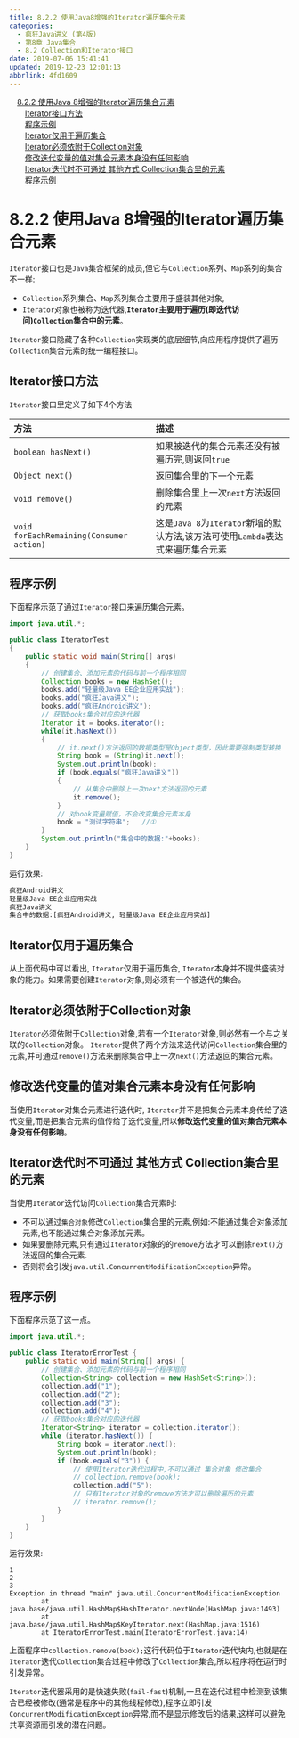 ```yaml
---
title: 8.2.2 使用Java8增强的Iterator遍历集合元素
categories: 
  - 疯狂Java讲义 (第4版)
  - 第8章 Java集合
  - 8.2 Collection和Iterator接口
date: 2019-07-06 15:41:41
updated: 2019-12-23 12:01:13
abbrlink: 4fd1609
---
```

<div id='my_toc'><a href="/JavaReadingNotes/4fd1609/#8-2-2-使用Java-8增强的Iterator遍历集合元素" class="header_1">8.2.2 使用Java 8增强的Iterator遍历集合元素</a>&nbsp;<br><a href="/JavaReadingNotes/4fd1609/#Iterator接口方法" class="header_2">Iterator接口方法</a>&nbsp;<br><a href="/JavaReadingNotes/4fd1609/#程序示例" class="header_2">程序示例</a>&nbsp;<br><a href="/JavaReadingNotes/4fd1609/#Iterator仅用于遍历集合" class="header_2">Iterator仅用于遍历集合</a>&nbsp;<br><a href="/JavaReadingNotes/4fd1609/#Iterator必须依附于Collection对象" class="header_2">Iterator必须依附于Collection对象</a>&nbsp;<br><a href="/JavaReadingNotes/4fd1609/#修改迭代变量的值对集合元素本身没有任何影响" class="header_2">修改迭代变量的值对集合元素本身没有任何影响</a>&nbsp;<br><a href="/JavaReadingNotes/4fd1609/#Iterator迭代时不可通过-其他方式-Collection集合里的元素" class="header_2">Iterator迭代时不可通过 其他方式 Collection集合里的元素</a>&nbsp;<br><a href="/JavaReadingNotes/4fd1609/#程序示例" class="header_2">程序示例</a>&nbsp;<br></div>
<style>.header_1{margin-left: 1em;}.header_2{margin-left: 2em;}.header_3{margin-left: 3em;}.header_4{margin-left: 4em;}.header_5{margin-left: 5em;}.header_6{margin-left: 6em;}</style>
<!--more-->
<script>if (navigator.platform.search('arm')==-1){document.getElementById('my_toc').style.display = 'none';}var e,p = document.getElementsByTagName('p');while (p.length>0) {e = p[0];e.parentElement.removeChild(e);}</script>

<!--end-->
<!--SSTStart-->
# 8.2.2 使用Java 8增强的Iterator遍历集合元素 #
`Iterator`接口也是`Java`集合框架的成员,但它与`Collection`系列、`Map`系列的集合不一样: 
- `Collection`系列集合、`Map`系列集合主要用于盛装其他对象,
- `Iterator`对象也被称为迭代器,**`Iterator`主要用于遍历(即迭代访问)`Collection`集合中的元素**。

`Iterator`接口隐藏了各种`Collection`实现类的底层细节,向应用程序提供了遍历`Collection`集合元素的统一编程接口。 
## Iterator接口方法 ##
`Iterator`接口里定义了如下4个方法

|方法|描述|
|:---|:---|
|`boolean hasNext()`|如果被迭代的集合元素还没有被遍历完,则返回`true`|
|`Object next()`|返回集合里的下一个元素|
|`void remove()`|删除集合里上一次`next`方法返回的元素|
|`void forEachRemaining(Consumer action)`|这是`Java 8`为`Iterator`新增的默认方法,该方法可使用`Lambda`表达式来遍历集合元素|
<!--SSTStop-->
## 程序示例 ##
下面程序示范了通过`Iterator`接口来遍历集合元素。
```java
import java.util.*;

public class IteratorTest
{
    public static void main(String[] args)
    {
        // 创建集合、添加元素的代码与前一个程序相同
        Collection books = new HashSet();
        books.add("轻量级Java EE企业应用实战");
        books.add("疯狂Java讲义");
        books.add("疯狂Android讲义");
        // 获取books集合对应的迭代器
        Iterator it = books.iterator();
        while(it.hasNext())
        {
            // it.next()方法返回的数据类型是Object类型，因此需要强制类型转换
            String book = (String)it.next();
            System.out.println(book);
            if (book.equals("疯狂Java讲义"))
            {
                // 从集合中删除上一次next方法返回的元素
                it.remove();
            }
            // 对book变量赋值，不会改变集合元素本身
            book = "测试字符串";   //①
        }
        System.out.println("集合中的数据:"+books);
    }
}
```
运行效果:
```cmd
疯狂Android讲义
轻量级Java EE企业应用实战
疯狂Java讲义
集合中的数据:[疯狂Android讲义, 轻量级Java EE企业应用实战]
```
<!--SSTStart-->
## Iterator仅用于遍历集合 ##
从上面代码中可以看出, `Iterator`仅用于遍历集合, `Iterator`本身并不提供盛装对象的能力。如果需要创建`Iterator`对象,则必须有一个被迭代的集合。
## Iterator必须依附于Collection对象 ##
`Iterator`必须依附于`Collection`对象,若有一个`Iterator`对象,则必然有一个与之关联的`Collection`对象。 `Iterator`提供了两个方法来迭代访问`Collection`集合里的元素,并可通过`remove()`方法来删除集合中上一次`next()`方法返回的集合元素。
## 修改迭代变量的值对集合元素本身没有任何影响 ##
当使用`Iterator`对集合元素进行迭代时, `Iterator`并不是把集合元素本身传给了迭代变量,而是把集合元素的值传给了迭代变量,所以**修改迭代变量的值对集合元素本身没有任何影响**。
## Iterator迭代时不可通过 其他方式 Collection集合里的元素 ##
当使用`Iterator`迭代访问`Collection`集合元素时:
- 不可以通过`集合对象`修改`Collection`集合里的元素,例如:不能通过集合对象添加元素,也不能通过集合对象添加元素。
- 如果要删除元素,只有通过`Iterator`对象的的`remove`方法才可以删除`next()`方法返回的集合元素.
- 否则将会引发`java.util.ConcurrentModificationException`异常。

<!--SSTStop-->
## 程序示例 ##
下面程序示范了这一点。
```java
import java.util.*;

public class IteratorErrorTest {
    public static void main(String[] args) {
        // 创建集合、添加元素的代码与前一个程序相同
        Collection<String> collection = new HashSet<String>();
        collection.add("1");
        collection.add("2");
        collection.add("3");
        collection.add("4");
        // 获取books集合对应的迭代器
        Iterator<String> iterator = collection.iterator();
        while (iterator.hasNext()) {
            String book = iterator.next();
            System.out.println(book);
            if (book.equals("3")) {
                // 使用Iterator迭代过程中,不可以通过 集合对象 修改集合
                // collection.remove(book);
                collection.add("5");
                // 只有Iterator对象的remove方法才可以删除遍历的元素
                // iterator.remove();
            }
        }
    }
}
```
运行效果:
```
1
2
3
Exception in thread "main" java.util.ConcurrentModificationException
        at java.base/java.util.HashMap$HashIterator.nextNode(HashMap.java:1493)
        at java.base/java.util.HashMap$KeyIterator.next(HashMap.java:1516)
        at IteratorErrorTest.main(IteratorErrorTest.java:14)
```
上面程序中`collection.remove(book);`这行代码位于`Iterator`迭代块内,也就是在`Iterator`迭代`Collection`集合过程中修改了`Collection`集合,所以程序将在运行时引发异常。

<!--SSTStart-->
`Iterator`迭代器采用的是快速失败(`fail-fast`)机制,一旦在迭代过程中检测到该集合已经被修改(通常是程序中的其他线程修改),程序立即引发`ConcurrentModificationException`异常,而不是显示修改后的结果,这样可以避免共享资源而引发的潜在问题。
<!--SSTStop-->

